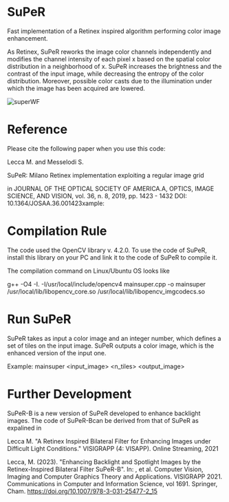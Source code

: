 # SuPeR
Fast implementation of a Retinex inspired algorithm performing color image enhancement.

As Retinex, SuPeR reworks the image color channels independently and modifies the channel intensity of each pixel x based on the spatial color distribution in a neighborhood of x.
SuPeR increases the brightness and the contrast of the input image, while decreasing the entropy of the color distribution. Moreover, possible color casts due to the illumination under which the image has been acquired are lowered.


![superWF](https://user-images.githubusercontent.com/82895709/119674563-95794500-be3c-11eb-8108-26672b3178cb.png)


# Reference
Please cite the following paper when you use this code:

Lecca M. and Messelodi S.

SuPeR: Milano Retinex implementation exploiting a regular image grid

in JOURNAL OF THE OPTICAL SOCIETY OF AMERICA.A, OPTICS, IMAGE SCIENCE, AND VISION,
vol. 36, n. 8, 2019, pp. 1423 - 1432
DOI: 10.1364/JOSAA.36.001423xample:

# Compilation Rule

The code used the OpenCV library v. 4.2.0. To use the code of SuPeR, install this library on your PC and link it to the code of SuPeR to compile it.

The compilation command on Linux/Ubuntu OS looks like

g++ -O4 -I. -I/usr/local/include/opencv4 mainsuper.cpp -o mainsuper /usr/local/lib/libopencv_core.so /usr/local/lib/libopencv_imgcodecs.so

# Run SuPeR

SuPeR takes as input a color image and an integer number, which defines a set of tiles on the input image. SuPeR outputs a color image, which is the enhanced version of the input one.

Example: mainsuper <input_image> <n_tiles> <output_image>

# Further Development

SuPeR-B is a new version of SuPeR developed to enhance backlight images. The code of SuPeR-Bcan be derived from that of SuPeR as expalined in 

Lecca M. "A Retinex Inspired Bilateral Filter for Enhancing Images under Difficult Light Conditions." VISIGRAPP (4: VISAPP). Online Streaming, 2021

Lecca, M. (2023). "Enhancing Backlight and Spotlight Images by the Retinex-Inspired Bilateral Filter SuPeR-B". In: , et al. Computer Vision, Imaging and Computer Graphics Theory and Applications. VISIGRAPP 2021. Communications in Computer and Information Science, vol 1691. Springer, Cham. https://doi.org/10.1007/978-3-031-25477-2_15



